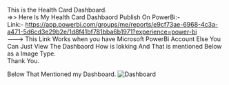 This is the Health Card Dashboard.<br>
=>> Here Is My Health Card Dashbaord Publish On PowerBi:-<br>
Link:- <a>https://app.powerbi.com/groups/me/reports/e9cf73ae-6968-4c3a-a471-5d6cd3e29b2e/1d8f41bf781bba6b1971?experience=power-bi<a/> <br>
---> This Link Works when you have Microsoft PowerBi Account Else You Can Just View The Dashbaord How is lokking And That is mentioned Below as a Image Type.<br>
Thank You.







Below That Mentioned my Dashboard.
![Dashboard](https://github.com/user-attachments/assets/2ad07fdf-ff34-42d5-b650-09e71867bbe7)


